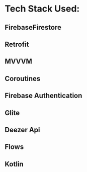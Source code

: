 # Tech Stack Used:
## FirebaseFirestore
## Retrofit
## MVVVM
## Coroutines
## Firebase Authentication
## Glite
## Deezer Api
## Flows
## Kotlin
